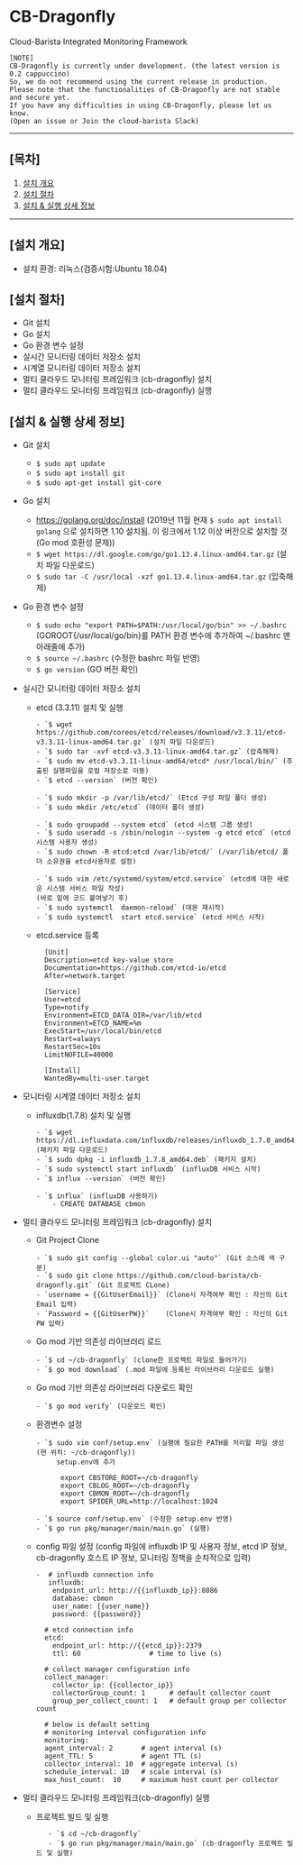 
# CB-Dragonfly
Cloud-Barista Integrated Monitoring Framework

```
[NOTE]
CB-Dragonfly is currently under development. (the latest version is 0.2 cappuccino)
So, we do not recommend using the current release in production.
Please note that the functionalities of CB-Dragonfly are not stable and secure yet.
If you have any difficulties in using CB-Dragonfly, please let us know.
(Open an issue or Join the cloud-barista Slack)
```

***

## [목차]

1. [설치 개요](#설치-개요)
2. [설치 절차](#설치-절차)
3. [설치 & 실행 상세 정보](#설치--실행-상세-정보)

***


## [설치 개요]
- 설치 환경: 리눅스(검증시험:Ubuntu 18.04)

## [설치 절차]

- Git 설치
- Go 설치
- Go 환경 변수 설정 
- 실시간 모니터링 데이터 저장소 설치
- 시계열 모니터링 데이터 저장소 설치
- 멀티 클라우드 모니터링 프레임워크 (cb-dragonfly) 설치
- 멀티 클라우드 모니터링 프레임워크 (cb-dragonfly) 실행

## [설치 & 실행 상세 정보]

- Git 설치
  - `$ sudo apt update`
  - `$ sudo apt install git`
  - `$ sudo apt-get install git-core`

- Go 설치
  - https://golang.org/doc/install 
  (2019년 11월 현재 `$ sudo apt install golang` 으로 설치하면 1.10 설치됨. 이 링크에서 1.12 이상 버전으로 설치할 것(Go mod 호환성 문제))
  - `$ wget https://dl.google.com/go/go1.13.4.linux-amd64.tar.gz` (설치 파일 다운로드)
  - `$ sudo tar -C /usr/local -xzf go1.13.4.linux-amd64.tar.gz` (압축해제)
  
- Go 환경 변수 설정
  - `$ sudo echo "export PATH=$PATH:/usr/local/go/bin" >> ~/.bashrc` (GOROOT{/usr/local/go/bin}를 PATH 환경 변수에 추가하여 ~/.bashrc 맨 아래줄에 추가)
  - `$ source ~/.bashrc` (수정한 bashrc 파일 반영)
  - `$ go version` (GO 버전 확인)

- 실시간 모니터링 데이터 저장소 설치
  - etcd (3.3.11) 설치 및 실행
  
        - `$ wget https://github.com/coreos/etcd/releases/download/v3.3.11/etcd-v3.3.11-linux-amd64.tar.gz` (설치 파일 다운로드)
        - `$ sudo tar -xvf etcd-v3.3.11-linux-amd64.tar.gz` (압축해제)
        - `$ sudo mv etcd-v3.3.11-linux-amd64/etcd* /usr/local/bin/` (추출된 실행파일을 로컬 저장소로 이동)
        - `$ etcd --version` (버전 확인)
    
        - `$ sudo mkdir -p /var/lib/etcd/` (Etcd 구성 파일 폴더 생성)
        - `$ sudo mkdir /etc/etcd` (데이터 폴더 생성)
    
        - `$ sudo groupadd --system etcd` (etcd 시스템 그룹 생성)
        - `$ sudo useradd -s /sbin/nologin --system -g etcd etcd` (etcd 시스템 사용자 생성)
        - `$ sudo chown -R etcd:etcd /var/lib/etcd/` (/var/lib/etcd/ 폴더 소유권을 etcd사용자로 설정)
    
        - `$ sudo vim /etc/systemd/system/etcd.service` (etcd에 대한 새로운 시스템 서비스 파일 작성)
        (바로 밑에 코드 붙여넣기 후)
        - `$ sudo systemctl  daemon-reload` (데몬 재시작)
        - `$ sudo systemctl  start etcd.service` (etcd 서비스 시작)
        
  - etcd.service 등록
          
          [Unit]
          Description=etcd key-value store
          Documentation=https://github.com/etcd-io/etcd
          After=network.target

          [Service]
          User=etcd
          Type=notify
          Environment=ETCD_DATA_DIR=/var/lib/etcd
          Environment=ETCD_NAME=%m
          ExecStart=/usr/local/bin/etcd
          Restart=always
          RestartSec=10s
          LimitNOFILE=40000

          [Install]
          WantedBy=multi-user.target


- 모니터링 시계열 데이터 저장소 설치

  - influxdb(1.7.8) 설치 및 실행
  
        - `$ wget https://dl.influxdata.com/influxdb/releases/influxdb_1.7.8_amd64.deb` (패키지 파일 다운로드)
        - `$ sudo dpkg -i influxdb_1.7.8_amd64.deb` (패키지 설치)
        - `$ sudo systemctl start influxdb` (influxDB 서비스 시작)
        - `$ influx --version` (버전 확인)
    
        - `$ influx` (influxDB 사용하기)
            - CREATE DATABASE cbmon

- 멀티 클라우드 모니터링 프레임워크 (cb-dragonfly) 설치

    - Git Project Clone

          - `$ sudo git config --global color.ui "auto"` (Git 소스에 색 구분)
          - `$ sudo git clone https://github.com/cloud-barista/cb-dragonfly.git` (Git 프로젝트 CLone)
          - `username = {{GitUserEmail}}` (Clone시 자격여부 확인 : 자신의 Git Email 입력)
          - `Password = {{GitUserPW}}`    (Clone시 자격여부 확인 : 자신의 Git PW 입력)
    
    - Go mod 기반 의존성 라이브러리 로드
          
          - `$ cd ~/cb-dragonfly` (clone한 프로젝트 파일로 들어가기)
          - `$ go mod download` (.mod 파일에 등록된 라이브러리 다운로드 실행)
    
    - Go mod 기반 의존성 라이브러리 다운로드 확인
    
          - `$ go mod verify` (다운로드 확인)
    
    - 환경변수 설정
          
          - `$ sudo vim conf/setup.env` (실행에 필요한 PATH를 처리할 파일 생성  (현 위치: ~/cb-dragonfly))
               setup.env에 추가
                
                export CBSTORE_ROOT=~/cb-dragonfly
                export CBLOG_ROOT=~/cb-dragonfly
                export CBMON_ROOT=~/cb-dragonfly
                export SPIDER_URL=http://localhost:1024
                
          - `$ source conf/setup.env` (수정한 setup.env 반영)         
          - `$ go run pkg/manager/main/main.go` (실행)
    
    - config 파일 설정 (config 파일에 influxdb IP 및 사용자 정보, etcd IP 정보, cb-dragonfly 호스트 IP 정보, 모니터링 정책을 순차적으로 입력)
          
          -  # influxdb connection info
             influxdb:
              endpoint_url: http://{{influxdb_ip}}:8086
              database: cbmon
              user_name: {{user_name}}
              password: {{password}}

            # etcd connection info
            etcd:
              endpoint_url: http://{{etcd_ip}}:2379
              ttl: 60                 # time to live (s)

            # collect manager configuration info
            collect_manager:
              collector_ip: {{collector_ip}}
              collectorGroup_count: 1      # default collector count
              group_per_collect_count: 1   # default group per collector count
            
            # below is default setting
            # monitoring interval configuration info
            monitoring:
            agent_interval: 2       # agent interval (s)
            agent_TTL: 5            # agent TTL (s)
            collector_interval: 10  # aggregate interval (s)
            schedule_interval: 10   # scale interval (s)
            max_host_count:  10     # maximum host count per collector

- 멀티 클라우드 모니터링 프레임워크(cb-dragonfly) 실행

     - 프로젝트 빌드 및 실행

              - `$ cd ~/cb-dragonfly`
              - `$ go run pkg/manager/main/main.go` (cb-dragonfly 프로젝트 빌드 및 실행)
              


